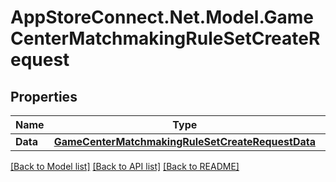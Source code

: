 # AppStoreConnect.Net.Model.GameCenterMatchmakingRuleSetCreateRequest

## Properties

Name | Type | Description | Notes
------------ | ------------- | ------------- | -------------
**Data** | [**GameCenterMatchmakingRuleSetCreateRequestData**](GameCenterMatchmakingRuleSetCreateRequestData.md) |  | 

[[Back to Model list]](../README.md#documentation-for-models) [[Back to API list]](../README.md#documentation-for-api-endpoints) [[Back to README]](../README.md)

